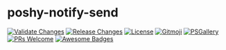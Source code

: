 # poshy-notify-send

[![Validate Changes](https://github.com/pwshrc/poshy-notify-send/actions/workflows/validate.yml/badge.svg)](https://github.com/pwshrc/poshy-notify-send/actions/workflows/validate.yml)
[![Release Changes](https://github.com/pwshrc/poshy-notify-send/actions/workflows/release.yml/badge.svg)](https://github.com/pwshrc/poshy-notify-send/actions/workflows/release.yml)
[![License](https://img.shields.io/github/license/pwshrc/poshy-notify-send)](./LICENSE.txt)
[![Gitmoji](https://img.shields.io/badge/gitmoji-%20😜%20😍-FFDD67.svg?style=flat-square)](https://gitmoji.carloscuesta.me/)
[![PSGallery](https://img.shields.io/powershellgallery/dt/poshy-notify-send.svg)](https://www.powershellgallery.com/packages/poshy-notify-send)
[![PRs Welcome](https://img.shields.io/badge/PRs-welcome-brightgreen.svg?style=flat-square)](http://makeapullrequest.com)
[![Awesome Badges](https://img.shields.io/badge/badges-awesome-green.svg)](https://github.com/Naereen/badges)



